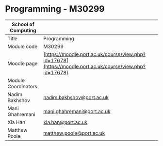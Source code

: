 # **Programming - M30299**

| School of Computing |                                                                                                          |
| ------------------- | -------------------------------------------------------------------------------------------------------- |
| Title               | Programming                                                                                              |
| Module code         | M30299                                                                                                   |
| Moodle page         | [https://moodle.port.ac.uk/course/view.php?id=17678](https://moodle.port.ac.uk/course/view.php?id=17678) |
| Module Coordinators |                                                                                                          |
| Nadim Bakhshov      | [nadim.bakhshov@port.ac.uk](milto:nadim.bakhshov@port.ac.uk)                                             |
| Mani Ghahremani     | [mani.ghahremani@port.ac.uk](mailto:mani.ghahremani@port.ac.uk)                                          |
| Xia Han             | [xia.han@port.ac.uk](mailto:xia.han@port.ac.uk)                                                          |
| Matthew Poole       | [matthew.poole@port.ac.uk](mailto:matthew.poole@port.ac.uk)                                              |

